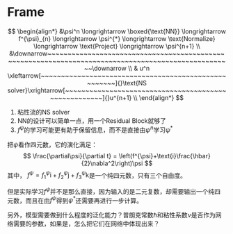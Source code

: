 # Frame

$$
\begin{align*}
&\psi^n \longrightarrow \boxed{\text{NN}} \longrightarrow f^{\psi}_{n} \longrightarrow \psi^{*} \longrightarrow \text{Normalize} \longrightarrow \text{Project} \longrightarrow \psi^{n+1} \\
&\downarrow~~~~~~~~~~~~~~~~~~~~~~~~~~~~~~~~~~~~~~~~~~~~~~~~~~~~~~~~~~~~~~~~~~~~~~~~~~~~~~~~~~~~~~~~~~~~~~~~~~~~\downarrow \\
& u^n \xleftarrow[~~~~~~~~~~~~~~~~~~~~~~~~~~~~~~~~~~~~~~~~~~~~~~~~~~~~~]{}\text{NS solver}\xrightarrow[~~~~~~~~~~~~~~~~~~~~~~~~~~~~~~~~~~~~~~~~~~~~~~~~~~~~~]{}u^{n+1} \\
\end{align*}
$$

1. 粘性流的NS solver
2. NN的设计可以简单一点，用一个Residual Block就够了
3. $f^{\psi}$的学习可能更有助于保留信息，而不是直接由$\psi^n$学习$\psi^{*}$

把$\psi$看作四元数，它的演化满足：
$$
\frac{\partial\psi}{\partial t} = \left(f^{\psi}+\text{i}\frac{\hbar}{2}\nabla^2\right)\psi
$$
其中， $f^{\psi}=f_1^{\psi}\text{i}+f_2^{\psi}\text{j}+f_3^{\psi}\text{k}$是一个纯四元数，只有三个自由度。

但是实际学习$f^{\psi}$并不是那么直接，因为输入的是二元复数，却需要输出一个纯四元数，而且在由$f^{\psi}$得到$\psi^*$还需要再进行一步计算。

另外，模型需要做到什么程度的泛化能力？普朗克常数$\hbar$和粘性系数$\nu$是否作为网络需要的参数，如果是，怎么把它们在网络中体现出来？